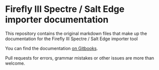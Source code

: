 # Firefly III Spectre / Salt Edge importer documentation

This repository contains the original markdown files that make up the documentation for the Firefly III Spectre / Salt Edge importer tool

You can find the documentation [on Gitbooks](https://firefly-iii.gitbook.io/firefly-iii-spectre-importer/). 

Pull requests for errors, grammar mistakes or other issues are more than welcome. 
